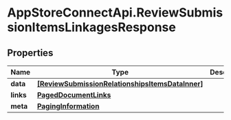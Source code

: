 # AppStoreConnectApi.ReviewSubmissionItemsLinkagesResponse

## Properties

Name | Type | Description | Notes
------------ | ------------- | ------------- | -------------
**data** | [**[ReviewSubmissionRelationshipsItemsDataInner]**](ReviewSubmissionRelationshipsItemsDataInner.md) |  | 
**links** | [**PagedDocumentLinks**](PagedDocumentLinks.md) |  | 
**meta** | [**PagingInformation**](PagingInformation.md) |  | [optional] 



